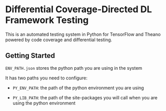 # Differential Coverage-Directed DL Framework Testing

This is an automated testing system in Python for TensorFlow and Theano powered by code coverage and differential testing.

## Getting Started

`ENV_PATH.json` stores the python path you are using in the system

It has two paths you need to configure:
* `PY_ENV_PATH`: the path of the python environment you are using

* `PY_LIB_PATH`: the path of the site-packages you will call when you are using the python environment


<br/>
